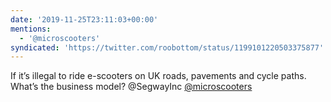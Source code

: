```yaml
---
date: '2019-11-25T23:11:03+00:00'
mentions:
  - '@microscooters'
syndicated: 'https://twitter.com/roobottom/status/1199101220503375877'
---
```

If it’s illegal to ride e-scooters on UK roads, pavements and cycle paths. What’s the business model? @SegwayInc [@microscooters](https://twitter.com/@microscooters)
